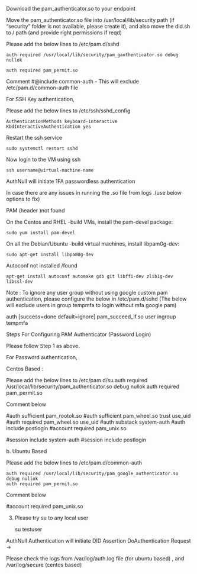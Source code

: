 Download the pam_authenticator.so to your endpoint


Move the pam_authenticator.so file into /usr/local/lib/security path (if “security” folder is not available, please create it),  and also move the did.sh to / path (and provide right permissions if reqd)

Please add the below lines<EOF> to /etc/pam.d/sshd

    auth required /usr/local/lib/security/pam_gauthenticator.so debug nullok

    auth required pam_permit.so

Comment #@include common-auth - This will exclude /etc/pam.d/common-auth file

For SSH Key authentication,

Please add the below lines<EOF> to /etc/ssh/sshd_config

    AuthenticationMethods keyboard-interactive  
    KbdInteractiveAuthentication yes

Restart the ssh service

    sudo systemctl restart sshd

Now login to the VM using ssh

    ssh username@virtual-machine-name
    
AuthNull will initiate 1FA passwordless authentication

In case there are any issues in running the .so file from logs .(use below options to fix)

PAM (header )not found 

On the Centos and RHEL -build VMs, install the pam-devel package:

    sudo yum install pam-devel

On all the Debian/Ubuntu -build virtual machines, install libpam0g-dev:

    sudo apt-get install libpam0g-dev

Autoconf not installed /found 

    apt-get install autoconf automake gdb git libffi-dev zlib1g-dev libssl-dev  

 

Note : To ignore any user group without using google custom pam authentication, please configure the below in /etc/pam.d/sshd (The below will exclude users in group tempmfa to login without mfa google pam)

auth [success=done default=ignore] pam_succeed_if.so user ingroup tempmfa

Steps For Configuring  PAM Authenticator (Password Login) 

Please follow Step 1 as above.

For Password  authentication,

Centos Based :

Please add the below lines<EOF> to /etc/pam.d/su
    auth required /usr/local/lib/security/pam_authenticator.so debug nullok
    auth required pam_permit.so  

Comment below 

#auth           sufficient      pam_rootok.so
#auth           sufficient      pam_wheel.so trust use_uid
#auth           required        pam_wheel.so use_uid
#auth           substack        system-auth
#auth           include         postlogin
#account         required        pam_unix.so

#session                include         system-auth
#session                include         postlogin

b. Ubuntu Based 

Please add the below lines<EOF> to /etc/pam.d/common-auth

    auth required /usr/local/lib/security/pam_google_authenticator.so debug nullok
    auth required pam_permit.so  

Comment below 

#account         required        pam_unix.so

3. Please try su to any local user

    su testuser

AuthNull Authentication will initiate DID Assertion DoAuthentication Request →

Please check the logs from /var/log/auth.log file (for ubuntu based) , and /var/log/secure (centos based)

 

